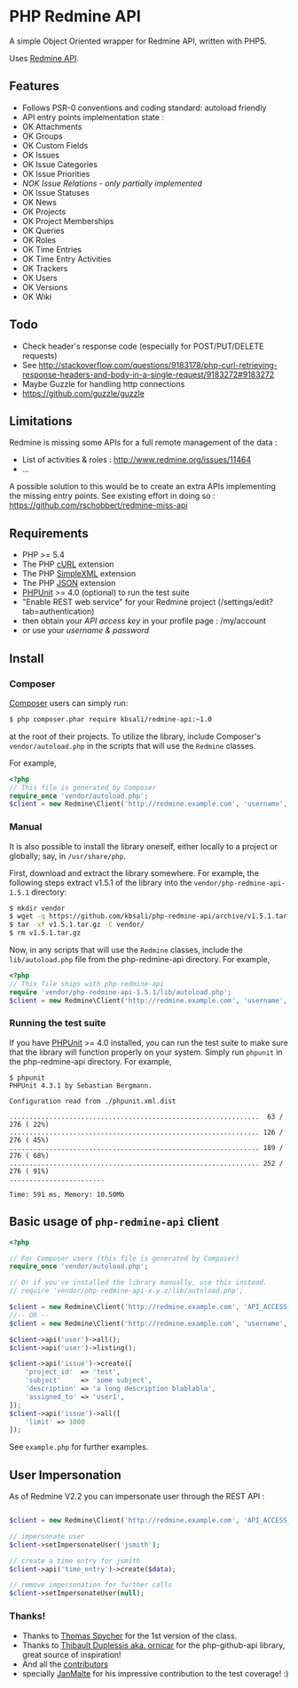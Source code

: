 # PHP Redmine API

A simple Object Oriented wrapper for Redmine API, written with PHP5.

Uses [Redmine API](http://www.redmine.org/projects/redmine/wiki/Rest_api/).

## Features

 * Follows PSR-0 conventions and coding standard: autoload friendly
 * API entry points implementation state :
 * OK Attachments
 * OK Groups
 * OK Custom Fields
 * OK Issues
 * OK Issue Categories
 * OK Issue Priorities
 * *NOK Issue Relations - only partially implemented*
 * OK Issue Statuses
 * OK News
 * OK Projects
 * OK Project Memberships
 * OK Queries
 * OK Roles
 * OK Time Entries
 * OK Time Entry Activities
 * OK Trackers
 * OK Users
 * OK Versions
 * OK Wiki

## Todo

 * Check header's response code (especially for POST/PUT/DELETE requests)
 * See http://stackoverflow.com/questions/9183178/php-curl-retrieving-response-headers-and-body-in-a-single-request/9183272#9183272
 * Maybe Guzzle for handling http connections
 * https://github.com/guzzle/guzzle

## Limitations

Redmine is missing some APIs for a full remote management of the data :
 * List of activities & roles : http://www.redmine.org/issues/11464
 * ...

A possible solution to this would be to create an extra APIs implementing the missing entry points. See existing effort in doing so : https://github.com/rschobbert/redmine-miss-api

## Requirements

 * PHP >= 5.4
 * The PHP [cURL](http://php.net/manual/en/book.curl.php) extension
 * The PHP [SimpleXML](http://php.net/manual/en/book.simplexml.php) extension
 * The PHP [JSON](http://php.net/manual/en/book.json.php) extension
 * [PHPUnit](https://phpunit.de/) >= 4.0 (optional) to run the test suite
 * "Enable REST web service" for your Redmine project (/settings/edit?tab=authentication)
 * then obtain your *API access key* in your profile page : /my/account
 * or use your *username & password*

## Install

### Composer

[Composer](http://getcomposer.org/download/) users can simply run:

```bash
$ php composer.phar require kbsali/redmine-api:~1.0
```

at the root of their projects. To utilize the library, include
Composer's `vendor/autoload.php` in the scripts that will use the
`Redmine` classes.

For example,

```php
<?php
// This file is generated by Composer
require_once 'vendor/autoload.php';
$client = new Redmine\Client('http://redmine.example.com', 'username', 'password');
```

### Manual

It is also possible to install the library oneself, either locally to
a project or globally; say, in `/usr/share/php`.

First, download and extract the library somewhere. For example, the
following steps extract v1.5.1 of the library into the
`vendor/php-redmine-api-1.5.1` directory:

```bash
$ mkdir vendor
$ wget -q https://github.com/kbsali/php-redmine-api/archive/v1.5.1.tar.gz
$ tar -xf v1.5.1.tar.gz -C vendor/
$ rm v1.5.1.tar.gz
```

Now, in any scripts that will use the `Redmine` classes, include the
`lib/autoload.php` file from the php-redmine-api directory. For
example,

```php
<?php
// This file ships with php-redmine-api
require 'vendor/php-redmine-api-1.5.1/lib/autoload.php';
$client = new Redmine\Client('http://redmine.example.com', 'username', 'password');
```

### Running the test suite

If you have [PHPUnit](https://phpunit.de/) >= 4.0 installed, you can
run the test suite to make sure that the library will function
properly on your system. Simply run `phpunit` in the php-redmine-api
directory. For example,

```
$ phpunit
PHPUnit 4.3.1 by Sebastian Bergmann.

Configuration read from ./phpunit.xml.dist

...............................................................  63 / 276 ( 22%)
............................................................... 126 / 276 ( 45%)
............................................................... 189 / 276 ( 68%)
............................................................... 252 / 276 ( 91%)
........................

Time: 591 ms, Memory: 10.50Mb
```

## Basic usage of `php-redmine-api` client

```php
<?php

// For Composer users (this file is generated by Composer)
require_once 'vendor/autoload.php';

// Or if you've installed the library manually, use this instead.
// require 'vendor/php-redmine-api-x.y.z/lib/autoload.php';

$client = new Redmine\Client('http://redmine.example.com', 'API_ACCESS_KEY');
//-- OR --
$client = new Redmine\Client('http://redmine.example.com', 'username', 'password');

$client->api('user')->all();
$client->api('user')->listing();

$client->api('issue')->create([
    'project_id'  => 'test',
    'subject'     => 'some subject',
    'description' => 'a long description blablabla',
    'assigned_to' => 'user1',
]);
$client->api('issue')->all([
    'limit' => 1000
]);
```

See `example.php` for further examples.

## User Impersonation

As of Redmine V2.2 you can impersonate user through the REST API :

```php

$client = new Redmine\Client('http://redmine.example.com', 'API_ACCESS_KEY');

// impersonate user
$client->setImpersonateUser('jsmith');

// create a time entry for jsmith
$client->api('time_entry')->create($data);

// remove impersonation for further calls
$client->setImpersonateUser(null);
```


### Thanks!

 * Thanks to [Thomas Spycher](https://github.com/tspycher/) for the 1st version of the class.
 * Thanks to [Thibault Duplessis aka. ornicar](https://github.com/ornicar) for the php-github-api library, great source of inspiration!
 * And all the [contributors](https://github.com/kbsali/php-redmine-api/graphs/contributors)
 * specially [JanMalte](https://github.com/JanMalte) for his impressive contribution to the test coverage! :)
